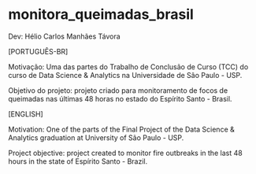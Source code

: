 # monitora_queimadas_brasil

Dev: Hélio Carlos Manhães Távora

[PORTUGUÊS-BR]

Motivação: Uma das partes do Trabalho de Conclusão de Curso (TCC) do curso de Data Science & Analytics na Universidade de Sâo Paulo - USP.

Objetivo do projeto: projeto criado para monitoramento de focos de queimadas nas últimas 48 horas no estado do Espírito Santo - Brasil.

[ENGLISH]

Motivation: One of the parts of the Final Project of the Data Science & Analytics graduation at University of São Paulo - USP.

Project objective: project created to monitor fire outbreaks in the last 48 hours in the state of Espírito Santo - Brazil.

